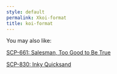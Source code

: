 ```yaml
---
style: default
permalink: Xkoi-format
title: koi-format
---
```

You may also like:

[SCP-661: Salesman, Too Good to Be True](http://scp-wiki.net/scp-661)

[SCP-830: Inky Quicksand](http://scp-wiki.net/scp-830)
